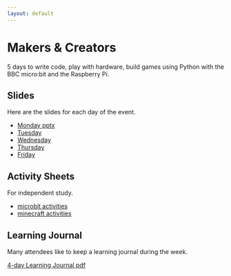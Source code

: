```yaml
---
layout: default
---
```

<span style="font-size:3em; color:Tomato"><i class="fas fa-terminal fa-pull-left fa-border"></i></span>
# Makers & Creators

<p>5 days to write code, play with hardware, build games
using Python with the BBC micro:bit and the Raspberry Pi.
</p>


## Slides

Here are the slides for each day of the event.

<ul class="fa-ul">
<li><span class="fa-li"><i class="fas fa-microchip"></i></span><a href="https://github.com/deejaygraham/makers-n-creators/blob/master/intro-to-microbit.pptx">Monday pptx</a></li>
<li><span class="fa-li"><i class="fas fa-laptop"></i></span><a href="slides-day-2.html">Tuesday</a></li>
<li><span class="fa-li"><i class="fas fa-keyboard"></i></span><a href="slides-day-3.html">Wednesday</a></li>
<li><span class="fa-li"><i class="fas fa-globe"></i></span><a href="slides-day-3.html">Thursday</a></li>
<li><span class="fa-li"><i class="fas fa-lightbulb"></i></span><a href="slides-day-5.html">Friday</a></li>
</ul>


## Activity Sheets

For independent study.

<ul class="fa-ul">
<li><span class="fa-li"><i class="fas fa-microchip"></i></span><a href="microbit-activities.html">microbit activities</a></li>
<li><span class="fa-li"><i class="fas fa-keyboard"></i></span><a href="minecraft-activities.html">minecraft activities</a></li>
</ul>


## Learning Journal

Many attendees like to keep a learning journal during the week.

[4-day Learning Journal pdf](learning-journal-4.pdf)
